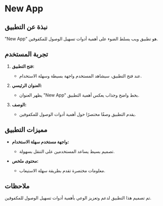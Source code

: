 # New App

## نبذة عن التطبيق

"New App" هو تطبيق ويب يسلط الضوء على أهمية أدوات تسهيل الوصول للمكفوفين.

## تجربة المستخدم

1. **فتح التطبيق:**
   - عند فتح التطبيق، سيشاهد المستخدم واجهة بسيطة وسهلة الاستخدام.

2. **العنوان الرئيسي:**
   - يظهر العنوان "New App" بخط واضح وجذاب يعكس أهمية التطبيق.

3. **الوصف:**
   - يقدم التطبيق وصفًا مختصرًا حول أهمية أدوات الوصول للمكفوفين.

## مميزات التطبيق

- **واجهة مستخدم سهلة الاستخدام:**
  - تصميم بسيط يساعد المستخدمين على التنقل بسهولة.

- **محتوى ملخص:**
  - معلومات مختصرة تقدم بطريقة سهلة الاستيعاب.

## ملاحظات

تم تصميم هذا التطبيق لدعم وتعزيز الوعي بأهمية أدوات تسهيل الوصول للمكفوفين.